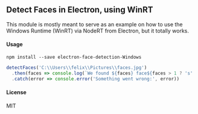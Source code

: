 ## Detect Faces in Electron, using WinRT
This module is mostly meant to serve as an example on how to use the Windows Runtime (WinRT) via NodeRT from Electron, but it totally works.

#### Usage
```
npm install --save electron-face-detection-Windows
```

```js
detectFaces('C:\\Users\\felix\\Pictures\\faces.jpg')
  .then(faces => console.log(`We found ${faces} face${faces > 1 ? 's' : ''}!`))
  .catch(error => console.error('Something went wrong:', error))
```

#### License
MIT